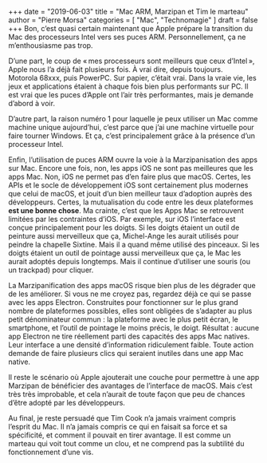 +++
date        = "2019-06-03"
title       = "Mac ARM, Marzipan et Tim le marteau"
author      = "Pierre Morsa"
categories  = [ "Mac", "Technomagie" ]
draft       = false
+++
Bon, c’est quasi certain maintenant que Apple prépare la transition du Mac des processeurs Intel vers ses puces ARM. Personnellement, ça ne m’enthousiasme pas trop.

D’une part, le coup de « mes processeurs sont meilleurs que ceux d’Intel », Apple nous l’a déjà fait plusieurs fois. À vrai dire, depuis toujours. Motorola 68xxx, puis PowerPC. Sur papier, c’était vrai. Dans la vraie vie, les jeux et applications étaient à chaque fois bien plus performants sur PC. Il est vrai que les puces d’Apple ont l’air très performantes, mais je demande d’abord à voir.

D’autre part, la raison numéro 1 pour laquelle je peux utiliser un Mac comme machine unique aujourd’hui, c’est parce que j’ai une machine virtuelle pour faire tourner Windows. Et ça, c’est principalement grâce à la présence d’un processeur Intel.

Enfin, l’utilisation de puces ARM ouvre la voie à la Marzipanisation des apps sur Mac. Encore une fois, non, les apps iOS ne sont pas meilleures que les apps Mac. Non, iOS ne permet pas d’en faire plus que macOS. Certes, les APIs et le socle de développement iOS sont certainement plus modernes que celui de macOS, et jouit d’un bien meilleur taux d’adoption auprès des développeurs. Certes, la mutualisation du code entre les deux plateformes **est une bonne chose**. Ma crainte, c’est que les Apps Mac se retrouvent limitées par les contraintes d’iOS. Par exemple, sur iOS l’interface est conçue principalement pour les doigts. Si les doigts étaient un outil de peinture aussi merveilleux que ça, Michel-Ange les aurait utilisés pour peindre la chapelle Sixtine. Mais il a quand même utilisé des pinceaux. Si les doigts étaient un outil de pointage aussi merveilleux que ça, le Mac les aurait adoptés depuis longtemps. Mais il continue d’utiliser une souris (ou un trackpad) pour cliquer.

La Marzipanification des apps macOS risque bien plus de les dégrader que de les améliorer. Si vous ne me croyez pas, regardez déjà ce qui se passe avec les apps Electron. Construites pour fonctionner sur le plus grand nombre de plateformes possibles, elles sont obligées de s’adapter au plus petit dénominateur commun : la plateforme avec le plus petit écran, le smartphone, et l’outil de pointage le moins précis, le doigt. Résultat : aucune app Electron ne tire réellement parti des capacités des apps Mac natives. Leur interface a une densité d’information ridiculement faible. Toute action demande de faire plusieurs clics qui seraient inutiles dans une app Mac native.

Il reste le scénario où Apple ajouterait une couche pour permettre à une app Marzipan de bénéficier des avantages de l’interface de macOS. Mais c’est très très improbable, et cela n’aurait de toute façon que peu de chances d’être adopté par les développeurs.

Au final, je reste persuadé que Tim Cook n’a jamais vraiment compris l’esprit du Mac. Il n’a jamais compris ce qui en faisait sa force et sa spécificité, et comment il pouvait en tirer avantage. Il est comme un marteau qui voit tout comme un clou, et ne comprend pas la subtilité du fonctionnement d’une vis.
